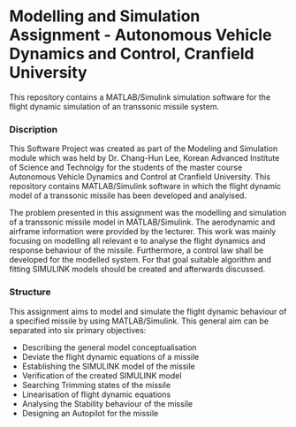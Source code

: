# Modelling and Simulation Assignment - Autonomous Vehicle Dynamics and Control, Cranfield University

This repository contains a MATLAB/Simulink simulation software for the flight dynamic simulation of an transsonic missile system.

### Discription
This Software Project was created as part of the Modeling and Simulation module which was held by Dr. Chang-Hun Lee, Korean Advanced Institute of Science and Technolgy for the students of the master course Autonomous Vehicle Dynamics and Control at Cranfield University. This repository contains MATLAB/Simulink software in which the flight dynamic model of a transsonic missile has been developed and analyised. 

The problem presented in this assignment was the modelling and simulation of a transsonic missile model in MATLAB/Simulink. The aerodynamic and airframe information were provided by the lecturer.  This work was mainly focusing on modelling all relevant e to analyse the flight dynamics  and response behaviour of the missile.  Furthermore, a control law shall be developed for the modelled system. For that goal suitable algorithm and fitting SIMULINK models should be created and afterwards discussed.

### Structure

This assignment aims to model and simulate the flight dynamic behaviour of a specified
missile by using MATLAB/Simulink. This general aim can be separated into six primary
objectives:

* Describing the general model conceptualisation
* Deviate the flight dynamic equations of a missile
* Establishing the SIMULINK model of the missile
* Verification of the created SIMULINK model
* Searching Trimming states of the missile
* Linearisation of flight dynamic equations
* Analysing the Stability behaviour of the missile
* Designing an Autopilot for the missile

